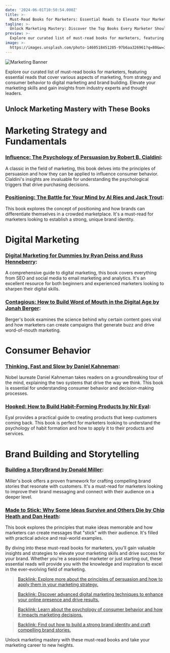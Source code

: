 ```yaml
---
date: '2024-06-01T10:50:54.000Z'
title: >-
  Must-Read Books for Marketers: Essential Reads to Elevate Your Marketing Skills
tagline: >-
  Unlock Marketing Mastery: Discover the Top Books Every Marketer Should Read
preview: >-
  Explore our curated list of must-read books for marketers, featuring essential reads that cover various aspects of marketing, from strategy and consumer behavior to digital marketing and brand building. Elevate your marketing skills and gain insights from industry experts and thought leaders.
image: >-
  https://images.unsplash.com/photo-1460518451285-97b6aa326961?q=80&w=3540&auto=format&fit=crop&ixlib=rb-4.0.3&ixid=M3wxMjA3fDB8MHxwaG90by1wYWdlfHx8fGVufDB8fHx8fA%3D%3D
---
```



![Marketing Banner](https://plus.unsplash.com/premium_photo-1681487732859-c2a780022063?q=80&w=3436&auto=format&fit=crop&ixlib=rb-4.0.3&ixid=M3wxMjA3fDB8MHxwaG90by1wYWdlfHx8fGVufDB8fHx8fA%3D%3D)

Explore our curated list of must-read books for marketers, featuring essential reads that cover various aspects of marketing, from strategy and consumer behavior to digital marketing and brand building. Elevate your marketing skills and gain insights from industry experts and thought leaders.

## Unlock Marketing Mastery with These Books

# Marketing Strategy and Fundamentals
### [Influence: The Psychology of Persuasion by Robert B. Cialdini](https://youtu.be/0qelyk_mWBs):
A classic in the field of marketing, this book delves into the principles of persuasion and how they can be applied to influence consumer behavior. Cialdini's insights are invaluable for understanding the psychological triggers that drive purchasing decisions.

### [Positioning: The Battle for Your Mind by Al Ries and Jack Trout](https://www.google.com/search?sca_esv=1e33b27adb72ec82&sca_upv=1&sxsrf=ADLYWIKuvdVlfAxQ2RH2_dds4_8wCRsTUA:1718011877203&q=Positioning:+The+Battle+for+Your+Mind+by+Al+Ries+and+Jack+Trout&tbm=vid&source=lnms&prmd=ivnbmtz&sa=X&ved=2ahUKEwi0iaT93NCGAxV-WkEAHZ9RAM0Q0pQJegQIDBAB&biw=1728&bih=992&dpr=2#):
This book explores the concept of positioning and how brands can differentiate themselves in a crowded marketplace. It's a must-read for marketers looking to establish a strong, unique brand identity.

# Digital Marketing
### [Digital Marketing for Dummies by Ryan Deiss and Russ Henneberry](https://www.google.com/search?sca_esv=1e33b27adb72ec82&sca_upv=1&sxsrf=ADLYWILQNxE9JiFxgv20YiNcCAHfLIzYMA:1718011906357&q=digital+marketing+for+dummies+by+ryan+deiss+and+russ+henneberry&tbm=vid&source=lnms&prmd=ivbnmtz&sa=X&sqi=2&ved=2ahUKEwiYspeL3dCGAxWdgv0HHT9bDNQQ0pQJegQIDhAB&biw=1728&bih=992&dpr=2#):
A comprehensive guide to digital marketing, this book covers everything from SEO and social media to email marketing and analytics. It's an excellent resource for both beginners and experienced marketers looking to sharpen their digital skills.

### [Contagious: How to Build Word of Mouth in the Digital Age by Jonah Berger](https://www.youtube.com/watch?v=iYvtkqyCui4&t=1s):
Berger's book examines the science behind why certain content goes viral and how marketers can create campaigns that generate buzz and drive word-of-mouth marketing.

# Consumer Behavior
### [Thinking, Fast and Slow by Daniel Kahneman](https://www.youtube.com/watch?v=uqXVAo7dVRU):
Nobel laureate Daniel Kahneman takes readers on a groundbreaking tour of the mind, explaining the two systems that drive the way we think. This book is essential for understanding consumer behavior and decision-making processes.

### [Hooked: How to Build Habit-Forming Products by Nir Eyal](https://www.youtube.com/watch?v=iw1x0zos8Jo):
Eyal provides a practical guide to creating products that keep customers coming back. This book is perfect for marketers looking to understand the psychology of habit formation and how to apply it to their products and services.

# Brand Building and Storytelling
### [Building a StoryBrand by Donald Miller](https://www.youtube.com/watch?v=FkCMhhJaSSk):
Miller's book offers a proven framework for crafting compelling brand stories that resonate with customers. It's a must-read for marketers looking to improve their brand messaging and connect with their audience on a deeper level.

### [Made to Stick: Why Some Ideas Survive and Others Die by Chip Heath and Dan Heath](https://www.youtube.com/watch?v=0a8cFtMo8mk):
This book explores the principles that make ideas memorable and how marketers can create messages that "stick" with their audience. It's filled with practical advice and real-world examples.

By diving into these must-read books for marketers, you'll gain valuable insights and strategies to elevate your marketing skills and drive success for your brand. Whether you're a seasoned marketer or just starting out, these essential reads will provide you with the knowledge and inspiration to excel in the ever-evolving field of marketing.

>[Backlink: Explore more about the principles of persuasion and how to apply them in your marketing strategy.](https://www.example.com/principles-of-persuasion)

>[Backlink: Discover advanced digital marketing techniques to enhance your online presence and drive results.](https://www.example.com/advanced-digital-marketing-techniques)

>[Backlink: Learn about the psychology of consumer behavior and how it impacts marketing decisions.](https://www.example.com/consumer-behavior-psychology)

>[Backlink: Find out how to build a strong brand identity and craft compelling brand stories.](https://www.example.com/brand-identity-and-storytelling)

Unlock marketing mastery with these must-read books and take your marketing career to new heights.
